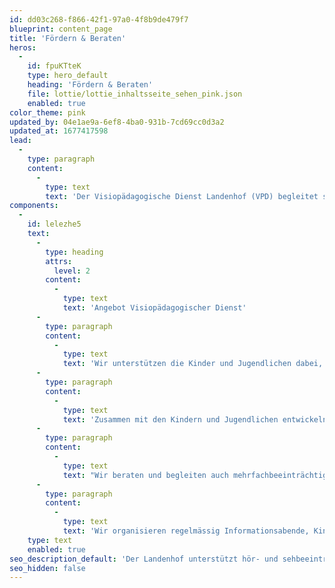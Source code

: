 ```yaml
---
id: dd03c268-f866-42f1-97a0-4f8b9de479f7
blueprint: content_page
title: 'Fördern & Beraten'
heros:
  -
    id: fpuKTteK
    type: hero_default
    heading: 'Fördern & Beraten'
    file: lottie/lottie_inhaltsseite_sehen_pink.json
    enabled: true
color_theme: pink
updated_by: 04e1ae9a-6ef8-4ba0-931b-7cd69cc0d3a2
updated_at: 1677417598
lead:
  -
    type: paragraph
    content:
      -
        type: text
        text: 'Der Visiopädagogische Dienst Landenhof (VPD) begleitet sehbeeinträchtigte Kinder, Jugendliche und deren Umfeld vom Zeitpunkt der Diagnose – also oft vom Säuglingsalter an – bis zum Abschluss der obligatorischen Schulzeit.'
components:
  -
    id: lelezhe5
    text:
      -
        type: heading
        attrs:
          level: 2
        content:
          -
            type: text
            text: 'Angebot Visiopädagogischer Dienst'
      -
        type: paragraph
        content:
          -
            type: text
            text: 'Wir unterstützen die Kinder und Jugendlichen dabei, ihre Sehfähigkeiten optimal zu entwickeln sowie kognitive, motorische, soziale und emotionale Fähigkeiten zu entfalten. '
      -
        type: paragraph
        content:
          -
            type: text
            text: 'Zusammen mit den Kindern und Jugendlichen entwickeln wir Strategien, damit sie ihren Sehrest und ihre anderen Sinne optimal einsetzen können, möglichst selbstständig agieren und sich integrieren können.'
      -
        type: paragraph
        content:
          -
            type: text
            text: "Wir beraten und begleiten auch mehrfachbeeinträchtigte Kinder und Jugendliche mit einer Sehbehinderung, von der Geburt bis zum Abschluss der obligatorischen Schulzeit. \_"
      -
        type: paragraph
        content:
          -
            type: text
            text: 'Wir organisieren regelmässig Informationsabende, Kinder- und Familientreffen und bieten Weiterbildungen für Lehrpersonen an.'
    type: text
    enabled: true
seo_description_default: 'Der Landenhof unterstützt hör- und sehbeeinträchtigte Kinder & Jugendliche in ihrem selbstbestimmten Leben durch Förderung ihrer Fähigkeiten & Entwicklung'
seo_hidden: false
---
```

